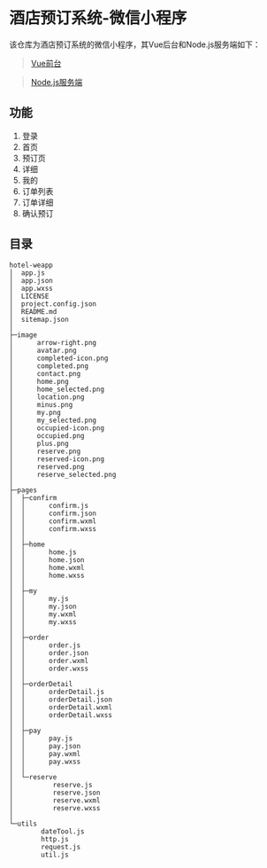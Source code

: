 # 酒店预订系统-微信小程序
该仓库为酒店预订系统的微信小程序，其Vue后台和Node.js服务端如下：
> [Vue前台](https://github.com/xkcease/hotel-management)  

> [Node.js服务端](https://github.com/xkcease/hotel-server)

## 功能
1.  登录 
2.	首页
3.	预订页
4.	详细 
5.	我的
6.	订单列表
7.  订单详细
8.  确认预订


## 目录
```shell
hotel-weapp
│  app.js
│  app.json
│  app.wxss
│  LICENSE
│  project.config.json
│  README.md
│  sitemap.json
│
├─image
│      arrow-right.png
│      avatar.png
│      completed-icon.png
│      completed.png
│      contact.png
│      home.png
│      home_selected.png
│      location.png
│      minus.png
│      my.png
│      my_selected.png
│      occupied-icon.png
│      occupied.png
│      plus.png
│      reserve.png
│      reserved-icon.png
│      reserved.png
│      reserve_selected.png
│
├─pages
│  ├─confirm
│  │      confirm.js
│  │      confirm.json
│  │      confirm.wxml
│  │      confirm.wxss
│  │
│  ├─home
│  │      home.js
│  │      home.json
│  │      home.wxml
│  │      home.wxss
│  │
│  ├─my
│  │      my.js
│  │      my.json
│  │      my.wxml
│  │      my.wxss
│  │
│  ├─order
│  │      order.js
│  │      order.json
│  │      order.wxml
│  │      order.wxss
│  │
│  ├─orderDetail
│  │      orderDetail.js
│  │      orderDetail.json
│  │      orderDetail.wxml
│  │      orderDetail.wxss
│  │
│  ├─pay
│  │      pay.js
│  │      pay.json
│  │      pay.wxml
│  │      pay.wxss
│  │
│  └─reserve
│          reserve.js
│          reserve.json
│          reserve.wxml
│          reserve.wxss
│
└─utils
        dateTool.js
        http.js
        request.js
        util.js
```

